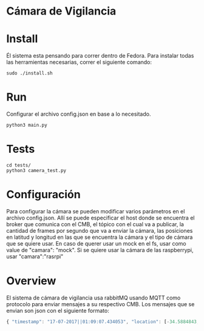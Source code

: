 # Cámara de Vigilancia

# Install

Él sistema esta pensando para correr dentro de Fedora. Para instalar todas las herramientas necesarias, correr el siguiente comando:

```
sudo ./install.sh
```

# Run 

Configurar el archivo config.json en base a lo necesitado.

```
python3 main.py
```

# Tests

```
cd tests/
python3 camera_test.py
```

# Configuración

Para configurar la cámara se pueden modificar varios parámetros en el archivo config.json. Allí se puede especificar el host donde se encuentra el broker que comunica con el CMB, el tópico con el cual va a publicar, la cantidad de frames por segundo que va a enviar la cámara, las posiciones en latitud y longitud en las que se encuentra la cámara y el tipo de cámara que se quiere usar. En caso de querer usar un mock en el fs, usar como value de "camara": "mock". Si se quiere usar la cámara de las raspberrypi, usar "camara":"rasrpi"

# Overview

El sistema de cámara de vigilancia usa rabbitMQ usando MQTT como protocolo para enviar mensajes a su respectivo CMB. Los mensajes que se envian son json con el siguiente formato:

```javascript
{ "timestamp": "17-07-2017||01:09:07.434053", "location": [-34.5884843, -58.3962122], "frame": "base64_image"}
```
